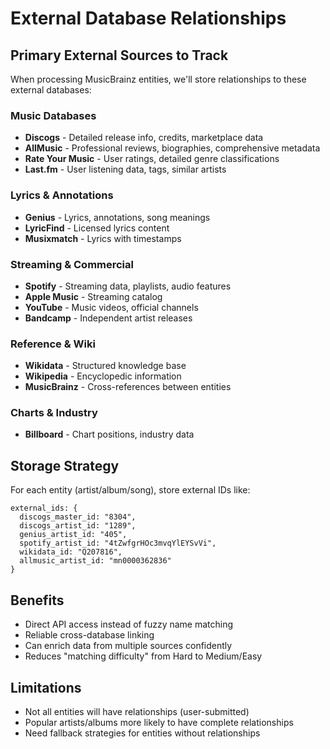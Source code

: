 # External Database Relationships

## Primary External Sources to Track

When processing MusicBrainz entities, we'll store relationships to these external databases:

### Music Databases
- **Discogs** - Detailed release info, credits, marketplace data
- **AllMusic** - Professional reviews, biographies, comprehensive metadata
- **Rate Your Music** - User ratings, detailed genre classifications
- **Last.fm** - User listening data, tags, similar artists

### Lyrics & Annotations
- **Genius** - Lyrics, annotations, song meanings
- **LyricFind** - Licensed lyrics content
- **Musixmatch** - Lyrics with timestamps

### Streaming & Commercial
- **Spotify** - Streaming data, playlists, audio features
- **Apple Music** - Streaming catalog
- **YouTube** - Music videos, official channels
- **Bandcamp** - Independent artist releases

### Reference & Wiki
- **Wikidata** - Structured knowledge base
- **Wikipedia** - Encyclopedic information
- **MusicBrainz** - Cross-references between entities

### Charts & Industry
- **Billboard** - Chart positions, industry data

## Storage Strategy

For each entity (artist/album/song), store external IDs like:
```
external_ids: {
  discogs_master_id: "8304",
  discogs_artist_id: "1289", 
  genius_artist_id: "405",
  spotify_artist_id: "4tZwfgrHOc3mvqYlEYSvVi",
  wikidata_id: "Q207816",
  allmusic_artist_id: "mn0000362836"
}
```

## Benefits
- Direct API access instead of fuzzy name matching
- Reliable cross-database linking
- Can enrich data from multiple sources confidently
- Reduces "matching difficulty" from Hard to Medium/Easy

## Limitations
- Not all entities will have relationships (user-submitted)
- Popular artists/albums more likely to have complete relationships
- Need fallback strategies for entities without relationships